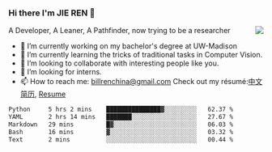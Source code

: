### Hi there I'm JIE REN 👋

<img align="right" src="https://github-readme-stats.vercel.app/api?username=BillRencn&show_icons=true&icon_color=0366d6&bg_color=ffffff&hide_title=true" />
A Developer, A Leaner, A Pathfinder, now trying to be a researcher

- 🔭 I’m currently working on my bachelor's degree at UW-Madison
- 🌱 I’m currently learning the tricks of traditional tasks in Computer Vision.
- 👯 I’m looking to collaborate with interesting people like you. 
- 🤔 I’m looking for interns.
- 📫 How to reach me: billrenchina@gmail.com
Check out my résumé:[中文简历](), [Resume]()

<!--START_SECTION:waka-->

```txt
Python     5 hrs 2 mins    ███████████████▓░░░░░░░░░   62.37 %
YAML       2 hrs 14 mins   ███████░░░░░░░░░░░░░░░░░░   27.67 %
Markdown   29 mins         █▓░░░░░░░░░░░░░░░░░░░░░░░   06.03 %
Bash       16 mins         ▓░░░░░░░░░░░░░░░░░░░░░░░░   03.32 %
Text       2 mins          ░░░░░░░░░░░░░░░░░░░░░░░░░   00.44 %
```

<!--END_SECTION:waka-->
